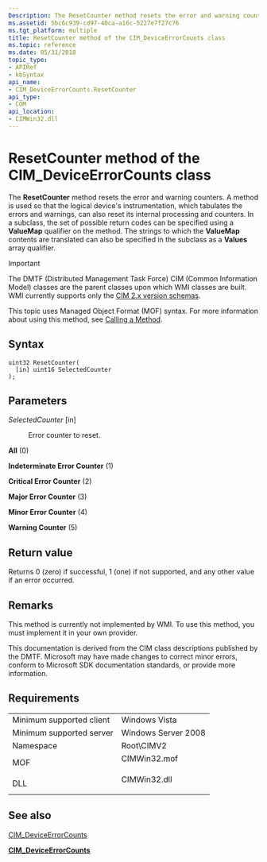 ```yaml
---
Description: The ResetCounter method resets the error and warning counters.
ms.assetid: 5bc6c939-cd97-40ca-a16c-5227e7f27c76
ms.tgt_platform: multiple
title: ResetCounter method of the CIM_DeviceErrorCounts class
ms.topic: reference
ms.date: 05/31/2018
topic_type: 
- APIRef
- kbSyntax
api_name: 
- CIM_DeviceErrorCounts.ResetCounter
api_type: 
- COM
api_location: 
- CIMWin32.dll
---
```


# ResetCounter method of the CIM\_DeviceErrorCounts class

The **ResetCounter** method resets the error and warning counters. A method is used so that the logical device's instrumentation, which tabulates the errors and warnings, can also reset its internal processing and counters. In a subclass, the set of possible return codes can be specified using a **ValueMap** qualifier on the method. The strings to which the **ValueMap** contents are translated can also be specified in the subclass as a **Values** array qualifier.

> [!IMPORTANT]
> The DMTF (Distributed Management Task Force) CIM (Common Information Model) classes are the parent classes upon which WMI classes are built. WMI currently supports only the [CIM 2.x version schemas](https://dmtf.org/standards/cim/schemas).

 

This topic uses Managed Object Format (MOF) syntax. For more information about using this method, see [Calling a Method](/windows/desktop/WmiSdk/calling-a-method).

## Syntax


```mof
uint32 ResetCounter(
  [in] uint16 SelectedCounter
);
```



## Parameters

<dl> <dt>

*SelectedCounter* \[in\]
</dt> <dd>

Error counter to reset.

<dt>

<span id="All"></span><span id="all"></span><span id="ALL"></span>

**All** (0)


</dt> <dd></dd> <dt>

<span id="Indeterminate_Error_Counter"></span><span id="indeterminate_error_counter"></span><span id="INDETERMINATE_ERROR_COUNTER"></span>

**Indeterminate Error Counter** (1)


</dt> <dd></dd> <dt>

<span id="Critical_Error_Counter"></span><span id="critical_error_counter"></span><span id="CRITICAL_ERROR_COUNTER"></span>

**Critical Error Counter** (2)


</dt> <dd></dd> <dt>

<span id="Major_Error_Counter"></span><span id="major_error_counter"></span><span id="MAJOR_ERROR_COUNTER"></span>

**Major Error Counter** (3)


</dt> <dd></dd> <dt>

<span id="Minor_Error_Counter"></span><span id="minor_error_counter"></span><span id="MINOR_ERROR_COUNTER"></span>

**Minor Error Counter** (4)


</dt> <dd></dd> <dt>

<span id="Warning_Counter"></span><span id="warning_counter"></span><span id="WARNING_COUNTER"></span>

**Warning Counter** (5)


</dt> <dd></dd> </dl> </dd> </dl>

## Return value

Returns 0 (zero) if successful, 1 (one) if not supported, and any other value if an error occurred.

## Remarks

This method is currently not implemented by WMI. To use this method, you must implement it in your own provider.

This documentation is derived from the CIM class descriptions published by the DMTF. Microsoft may have made changes to correct minor errors, conform to Microsoft SDK documentation standards, or provide more information.

## Requirements



|                                     |                                                                                         |
|-------------------------------------|-----------------------------------------------------------------------------------------|
| Minimum supported client<br/> | Windows Vista<br/>                                                                |
| Minimum supported server<br/> | Windows Server 2008<br/>                                                          |
| Namespace<br/>                | Root\\CIMV2<br/>                                                                  |
| MOF<br/>                      | <dl> <dt>CIMWin32.mof</dt> </dl> |
| DLL<br/>                      | <dl> <dt>CIMWin32.dll</dt> </dl> |



## See also

<dl> <dt>

[CIM\_DeviceErrorCounts](resetcounter-method-in-class-cim-deviceerrorcounts.md)
</dt> <dt>

[**CIM\_DeviceErrorCounts**](cim-deviceerrorcounts.md)
</dt> </dl>

 

